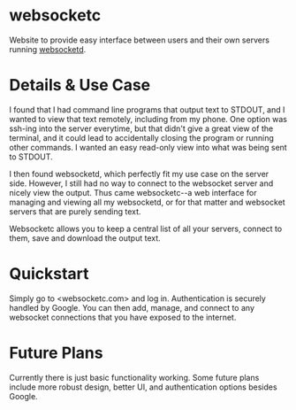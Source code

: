 # websocketc
Website to provide easy interface between users and their own servers running [websocketd](http://websocketd.com/).

# Details & Use Case
I found that I had command line programs that output text to STDOUT, and I wanted to view that text remotely, including from my phone. One option was ssh-ing into the server everytime, but that didn't give a great view of the terminal, and it could lead to accidentally closing the program or running other commands. I wanted an easy read-only view into what was being sent to STDOUT.

I then found websocketd, which perfectly fit my use case on the server side. However, I still had no way to connect to the websocket server and nicely view the output. Thus came websocketc--a web interface for managing and viewing all my websocketd, or for that matter and websocket servers that are purely sending text.

Websocketc allows you to keep a central list of all your servers, connect to them, save and download the output text.

# Quickstart

Simply go to <websocketc.com> and log in. Authentication is securely handled by Google. You can then add,
manage, and connect to any websocket connections that you have exposed to the internet.

# Future Plans

Currently there is just basic functionality working. Some future plans include more robust design, better UI, and 
authentication options besides Google.


